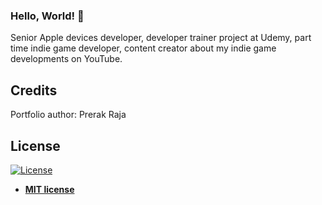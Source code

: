 ### Hello, World! 👋

Senior Apple devices developer, developer trainer project at Udemy, part time indie game developer, content creator about my indie game developments on YouTube.

## Credits
Portfolio author: Prerak Raja

## License
[![License](http://img.shields.io/:license-mit-blue.svg?style=flat-square)](http://badges.mit-license.org)

- **[MIT license](http://opensource.org/licenses/mit-license.php)**
